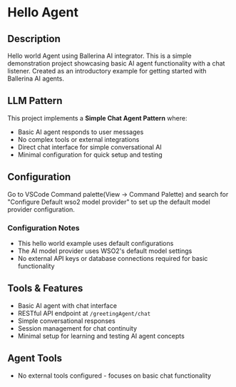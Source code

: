 # Hello Agent

## Description
Hello world Agent using Ballerina AI integrator. This is a simple demonstration project showcasing basic AI agent functionality with a chat listener. Created as an introductory example for getting started with Ballerina AI agents.

## LLM Pattern
This project implements a **Simple Chat Agent Pattern** where:
- Basic AI agent responds to user messages
- No complex tools or external integrations
- Direct chat interface for simple conversational AI
- Minimal configuration for quick setup and testing

## Configuration
Go to VSCode Command palette(View -> Command Palette) and search for "Configure Default wso2 model provider" to set up the default model provider configuration.

### Configuration Notes
- This hello world example uses default configurations
- The AI model provider uses WSO2's default model settings
- No external API keys or database connections required for basic functionality

## Tools & Features
- Basic AI agent with chat interface
- RESTful API endpoint at `/greetingAgent/chat`
- Simple conversational responses
- Session management for chat continuity
- Minimal setup for learning and testing AI agent concepts

## Agent Tools
- No external tools configured - focuses on basic chat functionality
